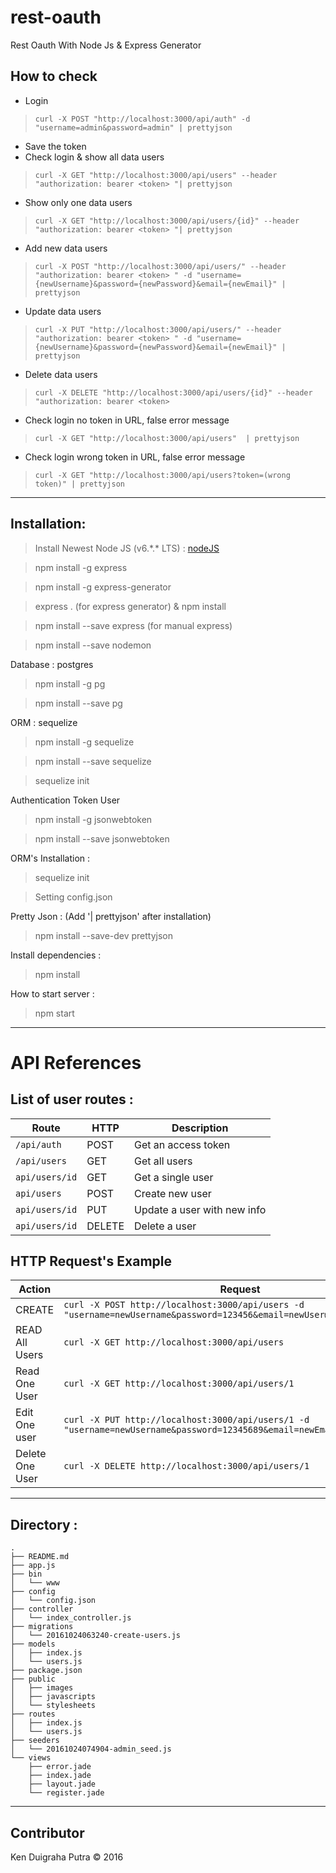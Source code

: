 # rest-oauth
Rest Oauth With Node Js & Express Generator

## How to check
* Login
> `curl -X POST "http://localhost:3000/api/auth" -d "username=admin&password=admin" | prettyjson`

* Save the token
* Check login & show all data users
> `curl -X GET "http://localhost:3000/api/users" --header "authorization: bearer <token> "| prettyjson `

* Show only one data users
> `curl -X GET "http://localhost:3000/api/users/{id}" --header "authorization: bearer <token> "| prettyjson `


* Add new data users
> `curl -X POST "http://localhost:3000/api/users/" --header "authorization: bearer <token> " -d "username={newUsername}&password={newPassword}&email={newEmail}" | prettyjson`

* Update data users
> `curl -X PUT "http://localhost:3000/api/users/" --header "authorization: bearer <token> " -d "username={newUsername}&password={newPassword}&email={newEmail}" | prettyjson`

* Delete data users
> `curl -X DELETE "http://localhost:3000/api/users/{id}" --header "authorization: bearer <token> `

* Check login no token in URL, false error message
> `curl -X GET "http://localhost:3000/api/users"  | prettyjson`

* Check login wrong token in URL, false error message
> `curl -X GET "http://localhost:3000/api/users?token=(wrong token)" | prettyjson`

************************************

## Installation:
> Install Newest Node JS (v6.\*.\* LTS) : [nodeJS](https://nodejs.org/en/)

> npm install -g express

> npm install -g express-generator

> express . (for express generator) & npm install

> npm install --save express (for manual express)

> npm install --save nodemon

Database : postgres
> npm install -g pg

> npm install --save pg

ORM : sequelize
> npm install -g sequelize

> npm install --save sequelize

> sequelize init


Authentication Token User
> npm install -g jsonwebtoken

> npm install --save jsonwebtoken


ORM's Installation :
> sequelize init

> Setting config.json

Pretty Json : (Add '| prettyjson' after installation)
> npm install --save-dev prettyjson

Install dependencies :
> npm install

How to start server :
> npm start

************************************

# API References
## List of user routes :

| Route | HTTP | Description|
|-------|------|------------|
|`/api/auth`|POST| Get an access token|
|`/api/users`| GET | Get all users |
|`api/users/id`| GET | Get a single user |
|`api/users`| POST | Create new user |
|`api/users/id`| PUT | Update a user with new info |
|`api/users/id`|DELETE| Delete a user|


## HTTP Request's Example

| Action |Request|
|---------|-------|
|CREATE|`curl -X POST http://localhost:3000/api/users -d "username=newUsername&password=123456&email=newUser@yahoo.com"` |
|READ All Users|`curl -X GET http://localhost:3000/api/users`  |
| Read One User | `curl -X GET http://localhost:3000/api/users/1` |
|Edit One user | `curl -X PUT http://localhost:3000/api/users/1 -d "username=newUsername&password=12345689&email=newEmailUser@yahoo.com"`|
|Delete One User | `curl -X DELETE http://localhost:3000/api/users/1` |

************************************

## Directory :

```
.
├── README.md
├── app.js
├── bin
│   └── www
├── config
│   └── config.json
├── controller
│   └── index_controller.js
├── migrations
│   └── 20161024063240-create-users.js
├── models
│   ├── index.js
│   └── users.js
├── package.json
├── public
│   ├── images
│   ├── javascripts
│   └── stylesheets
├── routes
│   ├── index.js
│   └── users.js
├── seeders
│   └── 20161024074904-admin_seed.js
└── views
    ├── error.jade
    ├── index.jade
    ├── layout.jade
    └── register.jade
```
************************************

## Contributor
Ken Duigraha Putra &copy; 2016
